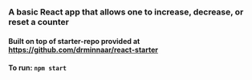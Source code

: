 ### A basic React app that allows one to increase, decrease, or reset a counter

#### Built on top of starter-repo provided at https://github.com/drminnaar/react-starter

#### To run: `npm start`
